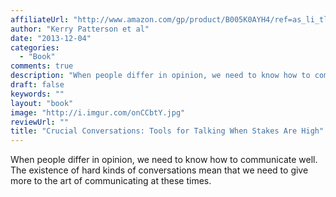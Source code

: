 ```yaml
---
affiliateUrl: "http://www.amazon.com/gp/product/B005K0AYH4/ref=as_li_tl?ie=UTF8&camp=1789&creative=390957&creativeASIN=B005K0AYH4&linkCode=as2&tag=jaktre-20&linkId=FTRPZXFMDWMSVVIT"
author: "Kerry Patterson et al"
date: "2013-12-04"
categories:
  - "Book"
comments: true
description: "When people differ in opinion, we need to know how to communicate well.  The existence of hard kinds of conversations mean that we need to give more t"
draft: false
keywords: ""
layout: "book"
image: "http://i.imgur.com/onCCbtY.jpg"
reviewUrl: ""
title: "Crucial Conversations: Tools for Talking When Stakes Are High"
---
```


When people differ in opinion, we need to know how to communicate well.  The existence of hard kinds of conversations mean that we need to give more to the art of communicating at these times.
